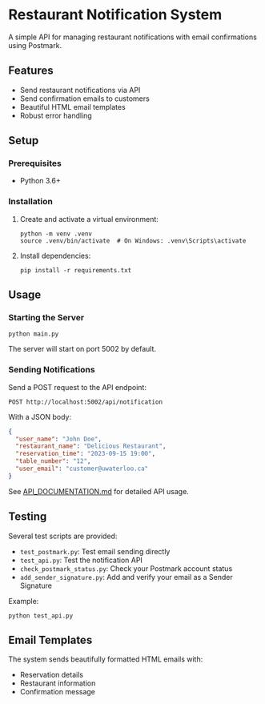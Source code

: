# Restaurant Notification System

A simple API for managing restaurant notifications with email confirmations using Postmark.

## Features

- Send restaurant notifications via API
- Send confirmation emails to customers
- Beautiful HTML email templates
- Robust error handling

## Setup

### Prerequisites

- Python 3.6+

### Installation

1. Create and activate a virtual environment:
   ```
   python -m venv .venv
   source .venv/bin/activate  # On Windows: .venv\Scripts\activate
   ```

2. Install dependencies:
   ```
   pip install -r requirements.txt
   ```

## Usage
### Starting the Server

```
python main.py
```

The server will start on port 5002 by default.

### Sending Notifications

Send a POST request to the API endpoint:

```
POST http://localhost:5002/api/notification
```

With a JSON body:

```json
{
  "user_name": "John Doe",
  "restaurant_name": "Delicious Restaurant",
  "reservation_time": "2023-09-15 19:00",
  "table_number": "12",
  "user_email": "customer@uwaterloo.ca"
}
```

See [API_DOCUMENTATION.md](API_DOCUMENTATION.md) for detailed API usage.

## Testing

Several test scripts are provided:

- `test_postmark.py`: Test email sending directly
- `test_api.py`: Test the notification API
- `check_postmark_status.py`: Check your Postmark account status
- `add_sender_signature.py`: Add and verify your email as a Sender Signature

Example:
```
python test_api.py
```

## Email Templates

The system sends beautifully formatted HTML emails with:
- Reservation details
- Restaurant information
- Confirmation message